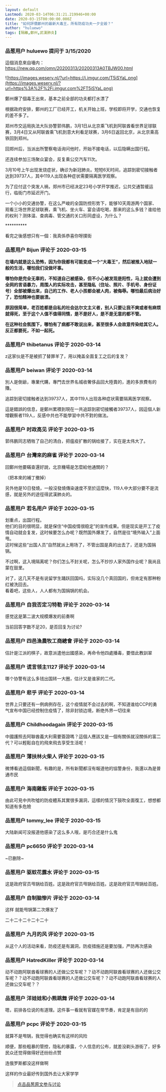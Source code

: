 ```yaml
---
layout: default
Lastmod: 2020-03-14T06:31:21.219946+00:00
date: 2020-03-15T00:00:00.000Z
title: "如何評價鄭州的最新大毒王，所有防疫功夫一夕全毀？"
author: "huluewo"
tags: [隔離,鄭州,武漢肺炎]
---
```



### 品葱用户 **huluewo** 提问于 3/15/2020
    
這個消息來自墻内：https://new.qq.com/omn/20200313/20200313A0TBJW00.html  
  
![https://images.weserv.nl/?url=https://i.imgur.com/T5iSYaL.png](https://images.weserv.nl/?url=https%3A%2F%2Fi.imgur.com%2FT5iSYaL.png)  
  
鄭州爆了個毒王出來，基本之前全部的功夫都打水漂了  
  
  
  
根据政府安排，鄭州的工厂已经开工，机关开始上班，学校即将开学，交通也恢复的差不多了。  
  
郑州市交运局执法大队协警郭伟鹏，3月1日从北京乘飞机到阿联酋看世界足球联赛，3月4日又从阿联酋乘飞机到意大利看足球赛，3月6日返回北京，从北京乘高铁回到郑州。  
  
回郑州后，当派出所警察电话询问他时，开始不接电话，以后隐瞒出国行程。  
  
还连续参加三场聚众宴会，反复乘公交汽车11次。  
  
3月10号上午出现发烧症状，确诊为新冠肺炎。短短6天时间，追踪到密切接触者达到39737人，其中119人出现各种症状需要隔离医学观察。  
  
为了应付这个突发人祸，郑州市已经决定23号小学开学推迟，公共交通暂缓运行，临街门市延迟开门。  
  
一个小小的交通协警，在这么严峻的全国防控形势下，能够10天周游两个国家、观看三场世界足球联赛，乘飞机、坐火车、宴会请吃喝，那来的这么多钱？谁给他的权利？测体温、查病毒、管交通的关口形同虚设，为什么？  
  
  
  
\*\*\*\*\*\*\*\*\*\*  
  
看完之後感想只有一個：我真係恭喜你呀撲街
    
                

### 品葱用户 **Bijun** 评论于 2020-03-15
        
**在墙内就是这么恐怖，因为你我都有可能变成一个“大毒王”，然后被推入地狱一般的生活，哪怕我们没做坏事。**  
  
**哪怕你是完全无辜的，不知道自己被感染，但不小心被发现是阳性，马上就会遭到全网的言语暴力，周围人的实际攻击，甚至隐私（住址、照片、手机号、身份证号）全部被爆出来，自己的工作、老人小孩都会被人肉，被侮辱。哪怕最后病治好了，恐怕精神也要崩溃。**  
  
**原因很简单，老百姓都是自私的社会达尔文主义者，别人只要让我不爽或者有麻烦就得死，至于这个人值不值得同情，是不是好人，是不是无意的都不管。**  
  
**在这种社会氛围下，哪怕有了病都不敢说出来，甚至很多人会故意传染给其它人。反正都要死，不如一起死。**
        
                

### 品葱用户 **thibetanus** 评论于 2020-03-14
        
z这家伙是不是被抓了替罪羊了，用以掩盖全面复工之后的复发？
        
                

### 品葱用户 **beiwan** 评论于 2020-03-14
        
別人是倒爺，專業代購，專門去世界名城收奢侈品回大陸賣的，進的多旅費有的賺。  
  
追踪到密切接触者达到39737人，其中119人出现各种症状需要隔离医学观察。  
  
這是錯誤的信息，是鄭州累積到現在一共追踪到密切接觸者39737人，因這個人新增觀察者119人，反感中共也不能學習中共不對的做法。
        
                

### 品葱用户 **时政高见** 评论于 2020-03-15
        
郭伟鹏同志牺牲了自己的清白，把瘟疫扩散的锅给接了，实在是太伟大了。
        
                

### 品葱用户 **台灣來的麻雀** 评论于 2020-03-14
        
回鄭州他要瞞查還好說，北京機場是怎麼給他通關的？  
  
（把本來的補丁撤掉）  
  
另外他是10日發燒，一般沒發燒傳染速度不至於這麼快，119人中大部分要不是流感，就是另外的途徑得武漢肺炎的。
        
                

### 品葱用户 **若名用户** 评论于 2020-03-15
        
划重点，出国行程。  
他们的目的很明显，就是保住“中国疫情很稳定”的宣传成果。但是现实是开工了疫情自动就会复发，这时候要怎么办呢？既然国外爆发了，自然是往“境外输入”上面甩。  
这时候这些“出国人员”自然就派上用场了，不管出国是真的出去了，还是为国捐锅。  
  
不过啊，这入境隔离呢？你们怎么不封关呢，怎么不抄抄人家外国作业呢？我尚且蒙在鼓里。  
  
对了，这几天不是有说留学生踊跃回国吗，实际没几个真回国的，但肯定有那种粉红被洗回去。  
看着吧，这些人，人人都有为国捐锅的机会。
        
                

### 品葱用户 **自我否定习特勒** 评论于 2020-03-14
        
感觉这是第二波大规模爆发的前奏啊  
  
当前回答字数不足20，是否回复为讨论?
        
                

### 品葱用户 **四邑漁農牧工商總會** 评论于 2020-03-14
        
估計是江派的棋子，故意派遣他出國感染，再命令他四處播毒，要借此教訓翠
        
                

### 品葱用户 **谎言领主1127** 评论于 2020-03-14
        
哪个协警有这么多钱出国转一大圈，估计又是谁家的二代。
        
                

### 品葱用户 **悲乎** 评论于 2020-03-14
        
世界上只要还有一例病例存在，这个疫情就不会过去的啊，不知道谁给CCP的勇气宣布中国已经控制住疫情了，除非封锁边境，断绝外界一切往来
        
                

### 品葱用户 **Childhoodagain** 评论于 2020-03-15
        
中國護照去阿聯酋義大利需要簽證嗎？這個人應該又是一個有關係就沒關係的富二代？可以輕鬆自在的飛來飛去享受生活呢！
        
                

### 品葱用户 **薄扶林火柴人** 评论于 2020-03-15
        
微博看過這個新聞，有趣的是，所有新聞都沒有報道他的協警身份，我還以為是普通市民
        
                

### 品葱用户 **海南雞飯** 评论于 2020-03-15
        
由此可見中共吹噓的防疫體系其實很多漏洞，這樣的情況下鼓吹全面復工，想想都知道有多危險
        
                

### 品葱用户 **tommy_lee** 评论于 2020-03-15
        
大陆新闻可没报道他感染了这么多人哦，是巧合还是什么鬼
        
                

### 品葱用户 **pc6650** 评论于 2020-03-14
        
~已删除~
        
                

### 品葱用户 **驱蚊花露水** 评论于 2020-03-15
        
这是政府官员甩锅给百姓。这是政府官员甩锅给百姓。这是政府官员甩锅给百姓。
        
                

### 品葱用户 **自制脑惨片** 评论于 2020-03-14
        
这样 就能甩锅第二次爆发了  
  
二十二十二十二十二十
        
                

### 品葱用户 **九月的风** 评论于 2020-03-15
        
从这个人的活动来看，防疫还是有漏洞，防疫措施还是要加强，严防再次感染
        
                

### 品葱用户 **HatredKiller** 评论于 2020-03-14
        
动不动跑阿联酋看球赛的人还做公交车呢？？动不动跑阿联酋看球赛的人还做公交车呢？？动不动跑阿联酋看球赛的人还做公交车呢？？动不动跑阿联酋看球赛的人还做公交车呢？？
        
                

### 品葱用户 **洋娃娃和小熊跳舞** 评论于 2020-03-14
        
嗯，前排各位说的有道理。这件事一看就有官媒在带节奏，肯定是有目的的
        
                

### 品葱用户 **pcpc** 评论于 2020-03-15
        
就算不是甩锅，我觉得也确实有这样的风险  
  
顺便，那些粗暴的管控，隐私的暴露，个人信息的公布，就差没剃头游街了，好多民众还觉得做得好还纷纷点赞  
  
连俄罗斯都没这样做啊  
  
这样的作业最好传到国外去让大家学学
        
                





> [点击品葱原文参与讨论](https://pincong.rocks/question/21023)

